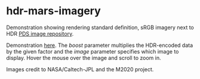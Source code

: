 # hdr-mars-imagery

Demonstration showing rendering standard definition, sRGB imagery next to HDR [PDS image repository](https://pds-imaging.jpl.nasa.gov/beta/search?gather.common.mission=mars_2020&gather.common.spacecraft=perseverance&gather.common.target=mars).

Demonstration [here](http://gkjohnson.github.io/hdr-mars-imagery/bundle/?boost=1.5&image=17). The _boost_ parameter multiplies the HDR-encoded data by the given factor and the _image_ parameter specifies which image to display. Hover the mouse over the image and scroll to zoom in.

Images credit to NASA/Caltech-JPL and the M2020 project.
